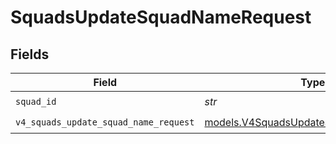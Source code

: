 # SquadsUpdateSquadNameRequest


## Fields

| Field                                                                                | Type                                                                                 | Required                                                                             | Description                                                                          |
| ------------------------------------------------------------------------------------ | ------------------------------------------------------------------------------------ | ------------------------------------------------------------------------------------ | ------------------------------------------------------------------------------------ |
| `squad_id`                                                                           | *str*                                                                                | :heavy_check_mark:                                                                   | N/A                                                                                  |
| `v4_squads_update_squad_name_request`                                                | [models.V4SquadsUpdateSquadNameRequest](../models/v4squadsupdatesquadnamerequest.md) | :heavy_check_mark:                                                                   | N/A                                                                                  |